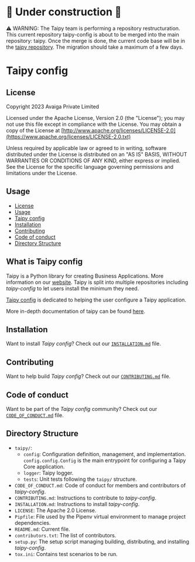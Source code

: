 # 🚧 Under construction 🚧

⚠️ WARNING: The Taipy team is performing a repository restructuration. This current repository taipy-config is about to be 
merged into the main repository: taipy. Once the merge is done, the current code base will be in the 
[taipy repository](https://github.com/Avaiga/taipy). The migration should take a maximum of a few days.
<br>


# Taipy config

## License
Copyright 2023 Avaiga Private Limited

Licensed under the Apache License, Version 2.0 (the "License"); you may not use this file except in compliance with
the License. You may obtain a copy of the License at
[http://www.apache.org/licenses/LICENSE-2.0](https://www.apache.org/licenses/LICENSE-2.0.txt)

Unless required by applicable law or agreed to in writing, software distributed under the License is distributed on
an "AS IS" BASIS, WITHOUT WARRANTIES OR CONDITIONS OF ANY KIND, either express or implied. See the License for the
specific language governing permissions and limitations under the License.

## Usage
- [License](#license)
- [Usage](#usage)
- [Taipy config](#what-is-taipy-config)
- [Installation](#installation)
- [Contributing](#contributing)
- [Code of conduct](#code-of-conduct)
- [Directory Structure](#directory-structure)

## What is Taipy config

Taipy is a Python library for creating Business Applications. More information on our
[website](https://www.taipy.io). Taipy is split into multiple repositories including _taipy-config_ to let users
install the minimum they need.

[Taipy config](https://github.com/Avaiga/taipy-config) is dedicated to helping the user configure a Taipy application.

More in-depth documentation of taipy can be found [here](https://docs.taipy.io).

## Installation

Want to install _Taipy config_? Check out our [`INSTALLATION.md`](INSTALLATION.md) file.

## Contributing

Want to help build _Taipy config_? Check out our [`CONTRIBUTING.md`](CONTRIBUTING.md) file.

## Code of conduct

Want to be part of the _Taipy config_ community? Check out our [`CODE_OF_CONDUCT.md`](CODE_OF_CONDUCT.md) file.

## Directory Structure

- `taipy/`:
    - `config`: Configuration definition, management, and implementation. `config.config.Config` is the main
      entrypoint for configuring a Taipy Core application.
    - `logger`: Taipy logger.
    - `tests`: Unit tests following the `taipy/` structure.
- `CODE_OF_CONDUCT.md`: Code of conduct for members and contributors of _taipy-config_.
- `CONTRIBUTING.md`: Instructions to contribute to _taipy-config_.
- `INSTALLATION.md`: Instructions to install _taipy-config_.
- `LICENSE`: The Apache 2.0 License.
- `Pipfile`: File used by the Pipenv virtual environment to manage project dependencies.
- `README.md`: Current file.
- `contributors.txt`: The list of contributors.
- `setup.py`: The setup script managing building, distributing, and installing _taipy-config_.
- `tox.ini`: Contains test scenarios to be run.
